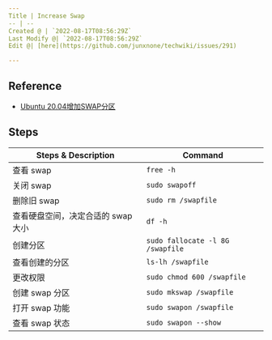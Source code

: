 ```yaml
---
Title | Increase Swap
-- | --
Created @ | `2022-08-17T08:56:29Z`
Last Modify @| `2022-08-17T08:56:29Z`
Edit @| [here](https://github.com/junxnone/techwiki/issues/291)

---
```

## Reference
- [Ubuntu 20.04增加SWAP分区](https://blog.csdn.net/weixin_37532614/article/details/119239715)


## Steps

Steps & Description | Command
-- | --
查看 swap | `free -h`
关闭 swap | `sudo swapoff`
删除旧 swap | `sudo rm /swapfile`
查看硬盘空间，决定合适的 swap 大小 | `df -h`
创建分区 | `sudo fallocate -l 8G /swapfile`
查看创建的分区 | `ls-lh /swapfile`
更改权限 | `sudo chmod 600 /swapfile`
创建 swap 分区 | `sudo mkswap /swapfile`
打开 swap 功能 | `sudo swapon /swapfile`
查看 swap 状态 | `sudo swapon --show`

